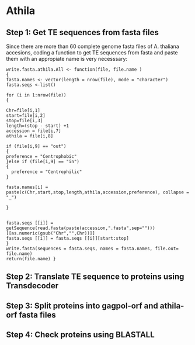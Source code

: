 # Athila
## Step 1: Get TE sequences from fasta files
Since there are more than 60 complete genome fasta files of A. thaliana accesions, coding a function to get TE sequences from fasta and paste them with an appropiate name is very necesssary:


    write.fasta.athila.All <- function(file, file.name )
    {
    fasta.names <- vector(length = nrow(file), mode = "character")
    fasta.seqs <-list()
  
    for (i in 1:nrow(file))
    {
 
    Chr=file[i,1]
    start=file[i,2]
    stop=file[i,3]
    length=(stop - start) +1
    accession = file[i,7]
    athila = file[i,8]
    
    if (file[i,9] == "out")
    {
    preference = "Centrophobic"
    }else if (file[i,9] == "in")
    {
      preference = "Centrophilic"
    }
    
    fasta.names[i] = paste(c(Chr,start,stop,length,athila,accession,preference), collapse = "_")
  
    }
     
  
    fasta.seqs [[i]] = getSequence(read.fasta(paste(accession,".fasta",sep="")))[[as.numeric(gsub("Chr","",Chr))]]
    fasta.seqs [[i]] = fasta.seqs [[i]][start:stop]
    }
    write.fasta(sequences = fasta.seqs, names = fasta.names, file.out= file.name)
    return(file.name) }


## Step 2: Translate TE sequence to proteins using Transdecoder
## Step 3: Split proteins into gagpol-orf and athila-orf fasta files
## Step 4: Check proteins using BLASTALL
